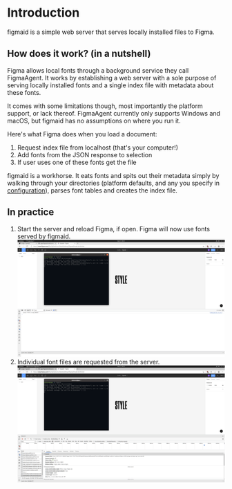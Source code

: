 # Introduction

figmaid is a simple web server that serves locally installed files to Figma.


## How does it work? (in a nutshell)

Figma allows local fonts through a background service they call FigmaAgent.
It works by establishing a web server with a sole purpose of serving locally installed fonts and a single index file with metadata about these fonts.

It comes with some limitations though, most importantly the platform support, or lack thereof.
FigmaAgent currently only supports Windows and macOS, but figmaid has no assumptions on where you run it.

Here's what Figma does when you load a document:
1. Request index file from localhost (that's your computer!)
2. Add fonts from the JSON response to selection
3. If user uses one of these fonts get the file


figmaid is a workhorse. It eats fonts and spits out their metadata simply by walking through your directories (platform defaults, and any you specify in [configuration](./configuration.md)), parses font tables and creates the index file. 


## In practice

1. Start the server and reload Figma, if open. Figma will now use fonts served by figmaid.
![Start the server and reload the page. Figma will now use fonts served by figmaid.](static/usage_1.png)
2. Individual font files are requested from the server.
![Individual font files are requested from the server](static/usage_2.png)